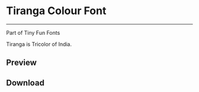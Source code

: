 # Tiranga Colour Font
---

Part of Tiny Fun Fonts

Tiranga is Tricolor of India.
## Preview

## Download
